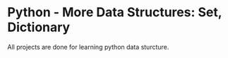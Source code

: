 # Python - More Data Structures: Set, Dictionary

All projects are done for learning python data sturcture.

